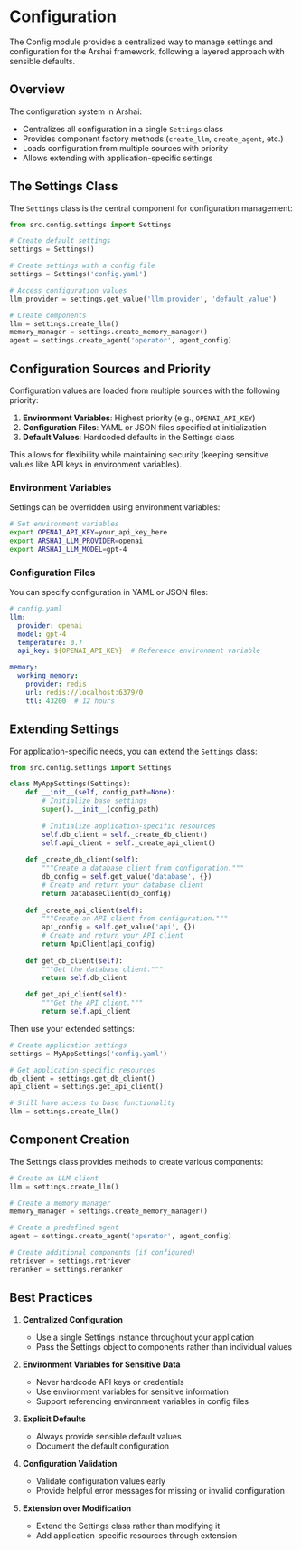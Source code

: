 # Configuration

The Config module provides a centralized way to manage settings and configuration for the Arshai framework, following a layered approach with sensible defaults.

## Overview

The configuration system in Arshai:
- Centralizes all configuration in a single `Settings` class
- Provides component factory methods (`create_llm`, `create_agent`, etc.)
- Loads configuration from multiple sources with priority
- Allows extending with application-specific settings

## The Settings Class

The `Settings` class is the central component for configuration management:

```python
from src.config.settings import Settings

# Create default settings
settings = Settings()

# Create settings with a config file
settings = Settings('config.yaml')

# Access configuration values
llm_provider = settings.get_value('llm.provider', 'default_value')

# Create components
llm = settings.create_llm()
memory_manager = settings.create_memory_manager()
agent = settings.create_agent('operator', agent_config)
```

## Configuration Sources and Priority

Configuration values are loaded from multiple sources with the following priority:

1. **Environment Variables**: Highest priority (e.g., `OPENAI_API_KEY`)
2. **Configuration Files**: YAML or JSON files specified at initialization
3. **Default Values**: Hardcoded defaults in the Settings class

This allows for flexibility while maintaining security (keeping sensitive values like API keys in environment variables).

### Environment Variables

Settings can be overridden using environment variables:

```bash
# Set environment variables
export OPENAI_API_KEY=your_api_key_here
export ARSHAI_LLM_PROVIDER=openai
export ARSHAI_LLM_MODEL=gpt-4
```

### Configuration Files

You can specify configuration in YAML or JSON files:

```yaml
# config.yaml
llm:
  provider: openai
  model: gpt-4
  temperature: 0.7
  api_key: ${OPENAI_API_KEY}  # Reference environment variable

memory:
  working_memory:
    provider: redis
    url: redis://localhost:6379/0
    ttl: 43200  # 12 hours
```

## Extending Settings

For application-specific needs, you can extend the `Settings` class:

```python
from src.config.settings import Settings

class MyAppSettings(Settings):
    def __init__(self, config_path=None):
        # Initialize base settings
        super().__init__(config_path)
        
        # Initialize application-specific resources
        self.db_client = self._create_db_client()
        self.api_client = self._create_api_client()
    
    def _create_db_client(self):
        """Create a database client from configuration."""
        db_config = self.get_value('database', {})
        # Create and return your database client
        return DatabaseClient(db_config)
    
    def _create_api_client(self):
        """Create an API client from configuration."""
        api_config = self.get_value('api', {})
        # Create and return your API client
        return ApiClient(api_config)
    
    def get_db_client(self):
        """Get the database client."""
        return self.db_client
    
    def get_api_client(self):
        """Get the API client."""
        return self.api_client
```

Then use your extended settings:

```python
# Create application settings
settings = MyAppSettings('config.yaml')

# Get application-specific resources
db_client = settings.get_db_client()
api_client = settings.get_api_client()

# Still have access to base functionality
llm = settings.create_llm()
```

## Component Creation

The Settings class provides methods to create various components:

```python
# Create an LLM client
llm = settings.create_llm()

# Create a memory manager
memory_manager = settings.create_memory_manager()

# Create a predefined agent
agent = settings.create_agent('operator', agent_config)

# Create additional components (if configured)
retriever = settings.retriever
reranker = settings.reranker
```

## Best Practices

1. **Centralized Configuration**
   - Use a single Settings instance throughout your application
   - Pass the Settings object to components rather than individual values

2. **Environment Variables for Sensitive Data**
   - Never hardcode API keys or credentials
   - Use environment variables for sensitive information
   - Support referencing environment variables in config files

3. **Explicit Defaults**
   - Always provide sensible default values
   - Document the default configuration

4. **Configuration Validation**
   - Validate configuration values early
   - Provide helpful error messages for missing or invalid configuration

5. **Extension over Modification**
   - Extend the Settings class rather than modifying it
   - Add application-specific resources through extension
``` 